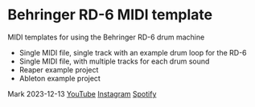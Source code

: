 # Behringer RD-6 MIDI template

MIDI templates for using the Behringer RD-6 drum machine

- Single MIDI file, single track with an example drum loop for the RD-6
- Single MIDI file, with multiple tracks for each drum sound
- Reaper example project
- Ableton example project


Mark 2023-12-13
[YouTube](https://www.youtube.com/c/abominablemusic)
[Instagram](https://www.instagram.com/abominablemusic/)
[Spotify](https://open.spotify.com/artist/7pWLLCW2sC1R6NPrgsPA8R/discography)

